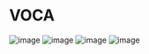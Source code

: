 # VOCA
![image](https://user-images.githubusercontent.com/99486972/169687472-b638060e-fa96-44fe-89d4-44f89837a97c.png)
![image](https://user-images.githubusercontent.com/99486972/169686699-7805cc89-b2a4-47cf-a29b-fea9f9631212.png)
![image](https://user-images.githubusercontent.com/99486972/169686707-ae6fc0e4-f9cd-4996-9c3f-177d9be6d3ff.png)
![image](https://user-images.githubusercontent.com/99486972/169686711-efb5eafa-323d-4c15-bb8f-43e0d1b5e4ad.png)
